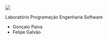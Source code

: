 
![](https://www.ufp.pt/app/uploads/2019/02/logoufp-300x120.png)

Laboratório Programação
Engenharia Software

 - Gonçalo Paiva
 - Felipe Galvão



